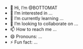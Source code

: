 - 👋 Hi, I’m @BOTTOMAT
- 👀 I’m interested in ...
- 🌱 I’m currently learning ...
- 💞️ I’m looking to collaborate on ...
- 📫 How to reach me ...
- 😄 Pronouns: ...
- ⚡ Fun fact: ...

<!---
BOTTOMAT/BOTTOMAT is a ✨ special ✨ repository because its `README.md` (this file) appears on your GitHub profile.
You can click the Preview link to take a look at your changes.
--->
